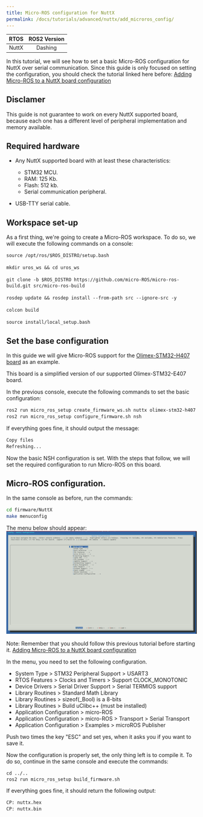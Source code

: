 ```yaml
---
title: Micro-ROS configuration for NuttX
permalink: /docs/tutorials/advanced/nuttx/add_microros_config/
---
```


|  RTOS | ROS2 Version |
|:-----:|:------------:|
| NuttX |   Dashing   |

In this tutorial, we will see how to set a basic Micro-ROS configuration for NuttX over serial communication. Since this guide is only focused on setting the configuration, you should check the tutorial linked here before: [Adding Micro-ROS to a NuttX board configuration](https://micro-ros.github.io/docs/tutorials/advanced/nuttx/microros_nuttx_bsp/)

## Disclamer

This guide is not guarantee to work on every NuttX supported board, because each one has a different level of peripheral implementation and memory available.

## Required hardware

- Any NuttX supported board with at least these characteristics:
    - STM32 MCU.
    - RAM: 125 Kb.
    - Flash: 512 kb.
    - Serial communication peripheral.

- USB-TTY serial cable.

## Workspace set-up

As a first thing, we're going to create a Micro-ROS workspace. To do so, we will execute the following commands on a console:

```
source /opt/ros/$ROS_DISTRO/setup.bash

mkdir uros_ws && cd uros_ws

git clone -b $ROS_DISTRO https://github.com/micro-ROS/micro-ros-build.git src/micro-ros-build

rosdep update && rosdep install --from-path src --ignore-src -y

colcon build

source install/local_setup.bash
```



## Set the base configuration

 In this guide we will give Micro-ROS support for the [Olimex-STM32-H407 board](https://www.olimex.com/Products/ARM/ST/STM32-H407/open-source-hardware) as an example.

This board is a simplified version of our supported Olimex-STM32-E407 board. 

In the previous console, execute the following commands to set the basic configuration:
```bash
ros2 run micro_ros_setup create_firmware_ws.sh nuttx olimex-stm32-h407
ros2 run micro_ros_setup configure_firmware.sh nsh
```

If everything goes fine, it should output the message:
```bash
Copy files
Refreshing...
```

Now the basic NSH configuration is set. With the steps that follow, we will set the required configuration to run Micro-ROS on this board.

## Micro-ROS configuration.

In the same console as before, run the commands:
```bash
cd firmware/NuttX
make menuconfig
```

The menu below should appear:
![](images/nuttx_menuconfig.png)

Note: Remember that you should follow this previous tutorial before starting it. [Adding Micro-ROS to a NuttX board configuration](https://micro-ros.github.io/docs/tutorials/advanced/nuttx/microros_nuttx_bsp/)

In the menu, you need to set the following configuration.

- System Type > STM32 Peripheral Support > USART3
- RTOS Features > Clocks and Timers > Support CLOCK_MONOTONIC
- Device Drivers > Serial Driver Support > Serial TERMIOS support
- Library Routines > Standard Math Library
- Library Routines > sizeof(_Bool) is a 8-bits
- Library Routines > Build uClibc++ (must be installed) 
- Application Configuration > micro-ROS
- Application Configuration > micro-ROS > Transport > Serial Transport
- Application Configuration > Examples > microROS Publisher

Push two times the key "ESC" and set yes, when it asks you if you want to save it.

Now the configuration is properly set, the only thing left is to compile it. To do so, continue in the same console and execute the commands:
```
cd ../..
ros2 run micro_ros_setup build_firmware.sh
```

If everything goes fine, it should return the following output:
```bash
CP: nuttx.hex
CP: nuttx.bin
```
